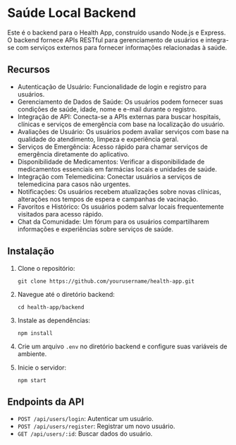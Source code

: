 # Saúde Local Backend

Este é o backend para o Health App, construído usando Node.js e Express. O backend fornece APIs RESTful para gerenciamento de usuários e integra-se com serviços externos para fornecer informações relacionadas à saúde.

## Recursos

- Autenticação de Usuário: Funcionalidade de login e registro para usuários.
- Gerenciamento de Dados de Saúde: Os usuários podem fornecer suas condições de saúde, idade, nome e e-mail durante o registro.
- Integração de API: Conecta-se a APIs externas para buscar hospitais, clínicas e serviços de emergência com base na localização do usuário.
- Avaliações de Usuário: Os usuários podem avaliar serviços com base na qualidade do atendimento, limpeza e experiência geral.
- Serviços de Emergência: Acesso rápido para chamar serviços de emergência diretamente do aplicativo.
- Disponibilidade de Medicamentos: Verificar a disponibilidade de medicamentos essenciais em farmácias locais e unidades de saúde.
- Integração com Telemedicina: Conectar usuários a serviços de telemedicina para casos não urgentes.
- Notificações: Os usuários recebem atualizações sobre novas clínicas, alterações nos tempos de espera e campanhas de vacinação.
- Favoritos e Histórico: Os usuários podem salvar locais frequentemente visitados para acesso rápido.
- Chat da Comunidade: Um fórum para os usuários compartilharem informações e experiências sobre serviços de saúde.

## Instalação

1. Clone o repositório:
   ```
   git clone https://github.com/yourusername/health-app.git
   ```

2. Navegue até o diretório backend:
   ```
   cd health-app/backend
   ```

3. Instale as dependências:
   ```
   npm install
   ```

4. Crie um arquivo `.env` no diretório backend e configure suas variáveis de ambiente.

5. Inicie o servidor:
   ```
   npm start
   ```

## Endpoints da API

- `POST /api/users/login`: Autenticar um usuário.
- `POST /api/users/register`: Registrar um novo usuário.
- `GET /api/users/:id`: Buscar dados do usuário.


